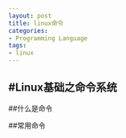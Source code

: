 ```yaml
---
layout: post
title: linux命令
categories:
- Programming Language
tags:
- linux
---
```


#Linux基础之命令系统
---

##什么是命令

##常用命令